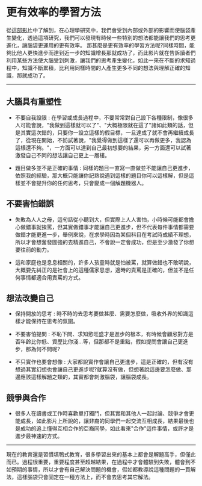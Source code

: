 # 更有效率的學習方法

從[這部影片](https://www.youtube.com/watch?v=DgbSc6Ys710&ab_channel=%E8%B6%85%E7%B4%9A%E6%AD%AASuperY)中了解到，在心理學研究中，我們會受到內部或外部的影響而使腦袋產生變化，透過這項研究，我們可以發現有時候一些特別的想法都能讓我們的思考更進化，讓腦袋更運用的更有效率。
那甚麼是更有效率的學習方法呢?同樣時間，能夠比他人更快進步而達到近一步的知識增長那就成功了，而此影片就在告訴讀者們利用某些方法使大腦受到刺激，讓我們的思考產生變化，如此一來在不斷的求知過程中，知識不斷累積，比利用同樣時間的人產生更多不同的想法與理解正確的知識，那就成功了。

---

## 大腦具有重塑性

- 不要自我設限 : 在學習或成長過程中，不要常常對自己設下各種限制，像很多人可能會說，"我做到這樣就可以了"、"大概極限就在這了"諸如此類的話，但是其實這次錯的，只要你一設立這樣的假目標，一旦達成了就不會再繼續成長了，從現在開始，不妨試著說，"我覺得做到這樣了還可以再做更多，我認為這樣還不夠。"，一方面可以達到自己最初想要的結果，另一方面還可以試著激發自己不同的想法讓自己更上一層樓。

- 題目做多並不是正確的事情 : 同樣的題目一直寫一直做並不能讓自己更進步，依照我的經驗，那大概只能讓你記熟說遇到這樣的題目你可以這樣解，但是這樣並不會提升你的任何思考，只會變成一個解題機器人。

## 不要害怕錯誤

- 失敗為人人之母，這句話從小聽到大，但實際上人人害怕，小時候可能都會擔心做錯事就挨罵，但其實做錯事才能讓自己更進步，但不代表每件事情都需要做錯才能更進一步，舉例來說，在求學時因為某個科目在考試時成績不理想，所以才會想奮發圖強的去精進自己，不會說一定會成功，但是至少激發了你想要往前的動力。

- 這和家庭也是息息相關的，許多人孩童時就是怕被罵，就算做錯也不敢明說，大概要先糾正的是社會上的這種儒家思想，適時的責罵是正確的，但並不是任何事情都適合用責罵的方式。

## 想法改變自己

- 保持開放的思考 : 時不時的去思考要做甚麼、需要怎麼做，吸收外界的知識這樣才能保持在思考的氛圍。

- 不要害怕提問 : 不恥下問、求知慾旺盛才是進步的根本，有時候會顧忌對方是否年齡比你低、資歷比你淺...等，但那都不是重點，假如提問會讓自己更進步，那為何不問呢?

- 不只實作也要會想像 : 大家都說實作會讓自己更進步，這是正確的，但有沒有想過其實幻想也會讓自己更進步呢?就算沒有做，但想著說這邊要怎麼做、那邊應該這樣解題之類的，其實都會刺激腦袋，讓腦袋成長。

## 競爭與合作

- 很多人在讀書或工作時喜歡單打獨鬥，但其實和其他人一起討論、競爭才會更能成長，如此影片上所說的，讓非裔的同學們一起交流互相成長，結果最後也是成功的追上懂得互相合作的亞裔同學，如此看來"合作"這件事情，或許才是進步最神速的方式。

---

現在的教育還是習慣填鴨式教育，很多學習出來的基本上都會是解題高手，但僅此而已。過程很重要，重要程度甚至超越結果，在過程中才會體驗到失敗，體會到不如預期的事情，所以才會有自己解決問題的機會，假如都教導說這種問題的一貫解法，這樣腦袋只會固定在一種方法上，而不會去思考其它解法。
